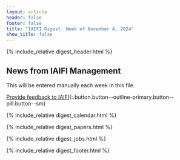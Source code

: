 ```yaml
---
layout: article
header: false
footer: false
title: "IAIFI Digest: Week of November 4, 2024"
show_title: false
--- 
```


{% include_relative digest_header.html %}

## News from IAIFI Management
 
This will be entered manually each week in this file.
 
[Provide feedback to IAIFI](https://forms.gle/hk2mrqjaLY8nCZrE6){:.button.button--outline-primary.button--pill.button--sm}

{% include_relative digest_calendar.html %}

{% include_relative digest_papers.html %}
 
{% include_relative digest_jobs.html %}

{% include_relative digest_footer.html %}
